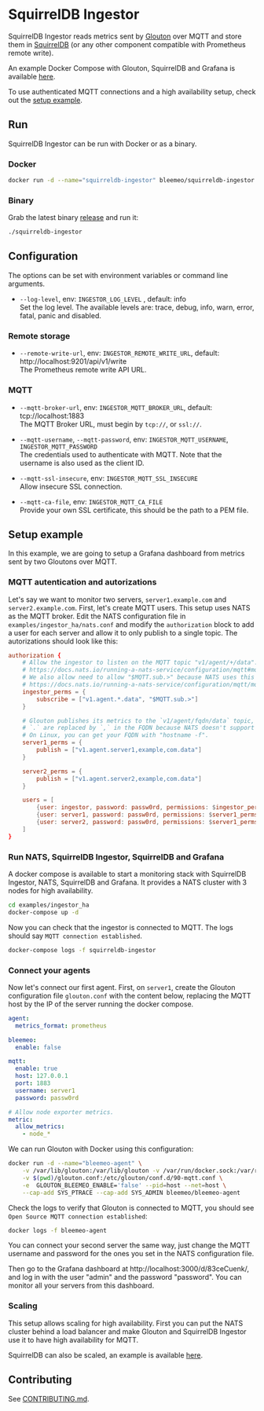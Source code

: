 # SquirrelDB Ingestor

SquirrelDB Ingestor reads metrics sent by [Glouton](https://github.com/bleemeo/glouton) over MQTT 
and store  them in [SquirrelDB](https://github.com/bleemeo/squirreldb) (or any other component
compatible with Prometheus remote write).

An example Docker Compose with Glouton, SquirrelDB and Grafana is available
[here](https://github.com/bleemeo/glouton/tree/master/examples/mqtt).

To use authenticated MQTT connections and a high availability setup, check out the [setup example](#setup-example).

## Run

SquirrelDB Ingestor can be run with Docker or as a binary.

### Docker

```sh
docker run -d --name="squirreldb-ingestor" bleemeo/squirreldb-ingestor
```

### Binary

Grab the latest binary [release](https://github.com/bleemeo/squirreldb-ingestor/releases/latest) and run it:

```sh
./squirreldb-ingestor
```

## Configuration

The options can be set with environment variables or command line arguments.

-  `--log-level`, env: `INGESTOR_LOG_LEVEL` , default: info  
Set the log level. The available levels are: trace, debug, info, warn, error, fatal, panic and disabled.  

### Remote storage

-  `--remote-write-url`, env: `INGESTOR_REMOTE_WRITE_URL`, default: http://localhost:9201/api/v1/write  
The Prometheus remote write API URL.

### MQTT

-  `--mqtt-broker-url`, env: `INGESTOR_MQTT_BROKER_URL`, default: tcp://localhost:1883  
The MQTT Broker URL, must begin by `tcp://`, or `ssl://`.

-  `--mqtt-username`, `--mqtt-password`, env: `INGESTOR_MQTT_USERNAME`, `INGESTOR_MQTT_PASSWORD`  
The credentials used to authenticate with MQTT. Note that the username is also used as the client ID.

-  `--mqtt-ssl-insecure`, env: `INGESTOR_MQTT_SSL_INSECURE`  
Allow insecure SSL connection.

-  `--mqtt-ca-file`, env: `INGESTOR_MQTT_CA_FILE`  
Provide your own SSL certificate, this should be the path to a PEM file.

## Setup example

In this example, we are going to setup a Grafana dashboard from metrics sent by two Gloutons over MQTT.

### MQTT autentication and autorizations

Let's say we want to monitor two servers, `server1.example.com` and `server2.example.com`. First, let's
create MQTT users. This setup uses NATS as the MQTT broker. Edit the NATS configuration file in 
`examples/ingestor_ha/nats.conf` and modify the `authorization` block to add a user for each server
and allow it to only publish to a single topic. The autorizations should look like this:

```conf
authorization {
    # Allow the ingestor to listen on the MQTT topic "v1/agent/+/data".
    # https://docs.nats.io/running-a-nats-service/configuration/mqtt#mqtt-topics-and-nats-subjects
    # We also allow need to allow "$MQTT.sub.>" because NATS uses this topic to store durable subsription.
    # https://docs.nats.io/running-a-nats-service/configuration/mqtt/mqtt_config#special-permissions
    ingestor_perms = {
        subscribe = ["v1.agent.*.data", "$MQTT.sub.>"]
    }

    # Glouton publishes its metrics to the `v1/agent/fqdn/data` topic, with `fqdn` replaced by the host FQDN.
    # `.` are replaced by `,` in the FQDN because NATS doesn't support `.` in MQTT topics.
    # On Linux, you can get your FQDN with "hostname -f".
    server1_perms = {
        publish = ["v1.agent.server1,example,com.data"]
    }

    server2_perms = {
        publish = ["v1.agent.server2,example,com.data"]
    }

    users = [
        {user: ingestor, password: passw0rd, permissions: $ingestor_perms, allowed_connection_types: ["MQTT"]}
        {user: server1, password: passw0rd, permissions: $server1_perms, allowed_connection_types: ["MQTT"]}
        {user: server2, password: passw0rd, permissions: $server1_perms, allowed_connection_types: ["MQTT"]}
    ]
}
```

### Run NATS, SquirrelDB Ingestor, SquirrelDB and Grafana

A docker compose is available to start a monitoring stack with SquirrelDB Ingestor, NATS, SquirrelDB and
Grafana. It provides a NATS cluster with 3 nodes for high availability.

```sh
cd examples/ingestor_ha
docker-compose up -d
```

Now you can check that the ingestor is connected to MQTT. The logs should say `MQTT connection established`.
```sh
docker-compose logs -f squirreldb-ingestor 
```

### Connect your agents

Now let's connect our first agent. First, on `server1`, create the Glouton configuration file `glouton.conf`
with the content below, replacing the MQTT host by the IP of the server running the docker compose.

```yaml
agent:
  metrics_format: prometheus

bleemeo:
  enable: false

mqtt:
  enable: true
  host: 127.0.0.1
  port: 1883
  username: server1
  password: passw0rd

# Allow node exporter metrics.
metric:
  allow_metrics:
    - node_*
```

We can run Glouton with Docker using this configuration:
```sh
docker run -d --name="bleemeo-agent" \
    -v /var/lib/glouton:/var/lib/glouton -v /var/run/docker.sock:/var/run/docker.sock -v /:/hostroot:ro \
    -v $(pwd)/glouton.conf:/etc/glouton/conf.d/90-mqtt.conf \
    -e  GLOUTON_BLEEMEO_ENABLE='false' --pid=host --net=host \
    --cap-add SYS_PTRACE --cap-add SYS_ADMIN bleemeo/bleemeo-agent
```

Check the logs to verify that Glouton is connected to MQTT, you should see `Open Source MQTT connection established`:
```sh
docker logs -f bleemeo-agent
```

You can connect your second server the same way, just change the MQTT username and password for
the ones you set in the NATS configuration file.

Then go to the Grafana dashboard at http://localhost:3000/d/83ceCuenk/, and log in with the user
"admin" and the password "password". You can monitor all your servers from this dashboard.

### Scaling

This setup allows scaling for high availability. First you can put the NATS cluster behind a load
balancer and make Glouton and SquirrelDB Ingestor use it to have high availability for MQTT.

SquirrelDB can also be scaled, an example is available 
[here](https://github.com/bleemeo/squirreldb/tree/master/examples/squirreldb_ha).

## Contributing

See [CONTRIBUTING.md](CONTRIBUTING.md).
